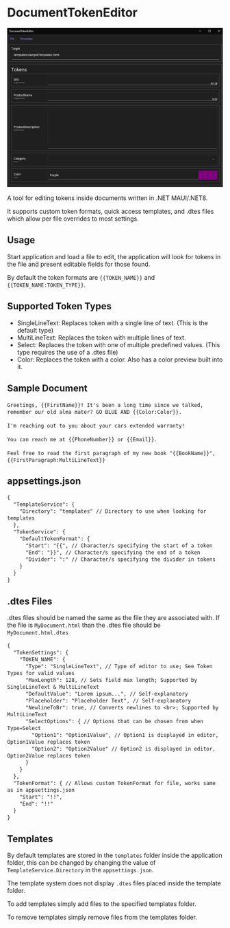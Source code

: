 # DocumentTokenEditor

<div style="text-align:center">
    <img src="./Assets/screenshot001.png">
</div>

A tool for editing tokens inside documents written in .NET MAUI/.NET8.

It supports custom token formats, quick access templates, and .dtes files which allow per file overrides to most settings.

## Usage

Start application and load a file to edit, the application will look for tokens in the file and present editable fields for those found.

By default the token formats are `{{TOKEN_NAME}}` and `{{TOKEN_NAME:TOKEN_TYPE}}`.

## Supported Token Types

- SingleLineText: Replaces token with a single line of text. (This is the default type)
- MultiLineText: Replaces the token with multiple lines of text.
- Select: Replaces the token with one of multiple predefined values. (This type requires the use of a .dtes file)
- Color: Replaces the token with a color. Also has a color preview built into it.

## Sample Document

```
Greetings, {{FirstName}}! It's been a long time since we talked, remember our old alma mater? GO BLUE AND {{Color:Color}}.

I'm reaching out to you about your cars extended warranty!

You can reach me at {{PhoneNumber}} or {{Email}}.

Feel free to read the first paragraph of my new book "{{BookName}}",
{{FirstParagraph:MultiLineText}}
```

## appsettings.json

```json5
{
  "TemplateService": {
    "Directory": "templates" // Directory to use when looking for templates
  },
  "TokenService": {
    "DefaultTokenFormat": {
      "Start": "{{", // Character/s specifying the start of a token
      "End": "}}", // Character/s specifying the end of a token
      "Divider": ":" // Character/s specifying the divider in tokens
    }
  }
}
```

## .dtes Files

.dtes files should be named the same as the file they are associated with. If the file is `MyDocument.html` than the .dtes file should be `MyDocument.html.dtes`

```json5
{
  "TokenSettings": {
    "TOKEN_NAME": {
      "Type": "SingleLineText", // Type of editor to use; See Token Types for valid values
      "MaxLength": 128, // Sets field max length; Supported by SingleLineText & MultiLineText
      "DefaultValue": "Lorem ipsum...", // Self-explanatory
      "Placeholder": "Placeholder Text", // Self-explanatory
      "NewlineToBr": true, // Converts newlines to <br>; Supported by MultiLineText
      "SelectOptions": { // Options that can be chosen from when Type=Select
        "Option1": "Option1Value", // Option1 is displayed in editor, Option1Value replaces token
        "Option2": "Option2Value" // Option2 is displayed in editor, Option2Value replaces token
      }
    }
  },
  "TokenFormat": { // Allows custom TokenFormat for file, works same as in appsettings.json
    "Start": "!!",
    "End": "!!"
  }
}
```
## Templates

By default templates are stored in the `templates` folder inside the application folder, this can be changed by changing the value of `TemplateService.Directory` in the `appsettings.json`.

The template system does not display `.dtes` files placed inside the template folder.

To add templates simply add files to the specified templates folder.

To remove templates simply remove files from the templates folder.
